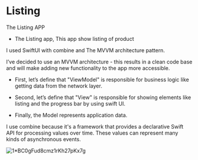 # Listing

The Listing APP

- The Listing app, This app show listing of product 

I used SwiftUI with combine and The MVVM architecture pattern.

I’ve decided to use an MVVM architecture - this results in a clean code base and will make adding new functionality to the app more accessible.

- First, let’s define that "ViewModel" is responsible for business logic like getting data from the network layer.

- Second, let’s define that "View" is responsible for showing elements like listing and the progress bar by using swift UI.

- Finally, the Model represents application data.

I use combine because it's a framework that provides a declarative Swift API for processing values over time. These values can represent many kinds of asynchronous events.



![1*BC0gFud8cmz1rKh27pKx7g](https://user-images.githubusercontent.com/13080678/207157000-d58c7028-5c09-4ba2-aa3d-93395f1e9e8c.png)
